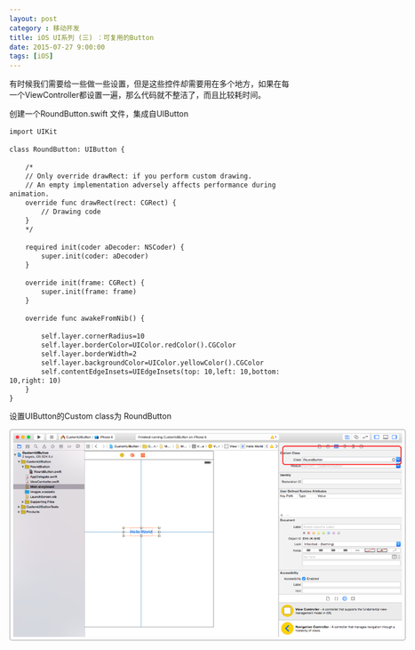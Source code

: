 ```yaml
---
layout: post
category : 移动开发
title: iOS UI系列 (三) ：可复用的Button 
date: 2015-07-27 9:00:00
tags: [iOS]
---
```

<style>
img {
  max-width: 700px;
  border: solid 2px #ccc;
  padding: 5px;
  border-radius:5px;
}
</style>



有时候我们需要给一些做一些设置，但是这些控件却需要用在多个地方，如果在每一个ViewController都设置一遍，那么代码就不整洁了，而且比较耗时间。

创建一个RoundButton.swift 文件，集成自UIButton



	import UIKit

	class RoundButton: UIButton {

	    /*
	    // Only override drawRect: if you perform custom drawing.
	    // An empty implementation adversely affects performance during animation.
	    override func drawRect(rect: CGRect) {
	        // Drawing code
	    }
	    */
	    
	    required init(coder aDecoder: NSCoder) {
	        super.init(coder: aDecoder)
	    }
	    
	    override init(frame: CGRect) {
	        super.init(frame: frame)
	    }
	    
	    override func awakeFromNib() {
	      
	        self.layer.cornerRadius=10
	        self.layer.borderColor=UIColor.redColor().CGColor
	        self.layer.borderWidth=2
	        self.layer.backgroundColor=UIColor.yellowColor().CGColor
	        self.contentEdgeInsets=UIEdgeInsets(top: 10,left: 10,bottom: 10,right: 10)
	    }
    }
    
    
    
    
  设置UIButton的Custom class为 RoundButton
  
  <img src="/assets/images/ios/UI/3/1.png" />
    





